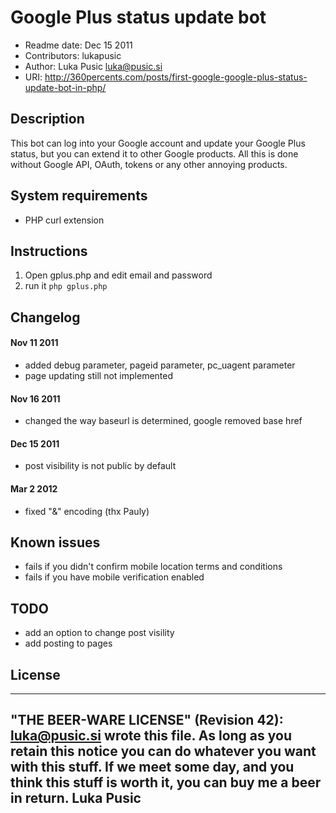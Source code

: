 # Google Plus status update bot

* Readme date: Dec 15 2011
* Contributors: lukapusic
* Author: Luka Pusic <luka@pusic.si>
* URI: http://360percents.com/posts/first-google-google-plus-status-update-bot-in-php/

## Description
This bot can log into your Google account and update your Google Plus status,
but you can extend it to other Google products. All this is done without Google API,
OAuth, tokens or any other annoying products.


## System requirements
* PHP curl extension

## Instructions
1. Open gplus.php and edit email and password
2. run it ```php gplus.php```

## Changelog

#### Nov 11 2011
* added debug parameter, pageid parameter, pc_uagent parameter
* page updating still not implemented

#### Nov 16 2011
* changed the way baseurl is determined, google removed base href

#### Dec 15 2011
* post visibility is not public by default

#### Mar 2 2012
* fixed "&" encoding (thx Pauly)

## Known issues
* fails if you didn't confirm mobile location terms and conditions
* fails if you have mobile verification enabled

## TODO
* add an option to change post visility
* add posting to pages

## License
 ----------------------------------------------------------------------------
 "THE BEER-WARE LICENSE" (Revision 42):
 <luka@pusic.si> wrote this file. As long as you retain this notice you
 can do whatever you want with this stuff. If we meet some day, and you think
 this stuff is worth it, you can buy me a beer in return. Luka Pusic
 ----------------------------------------------------------------------------
